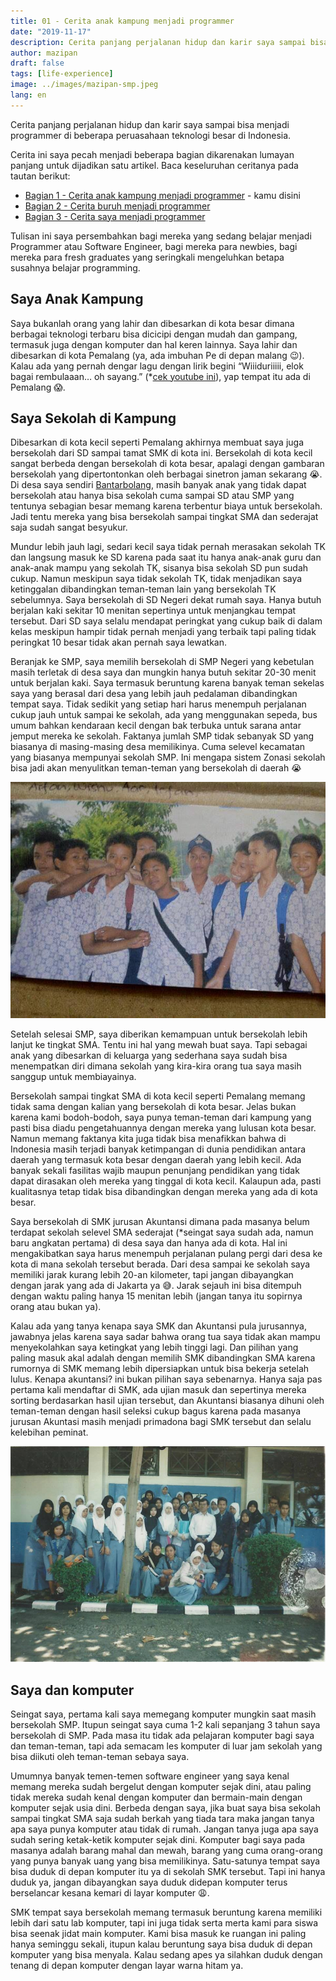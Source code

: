 ```yaml
---
title: 01 - Cerita anak kampung menjadi programmer
date: "2019-11-17"
description: Cerita panjang perjalanan hidup dan karir saya sampai bisa menjadi programmer di beberapa peruasahaan teknologi besar di Indonesia
author: mazipan
draft: false
tags: [life-experience]
image: ../images/mazipan-smp.jpeg
lang: en
---
```


Cerita panjang perjalanan hidup dan karir saya sampai bisa menjadi programmer di beberapa peruasahaan teknologi besar di Indonesia.

Cerita ini saya pecah menjadi beberapa bagian dikarenakan lumayan panjang untuk dijadikan satu artikel. Baca keseluruhan ceritanya pada tautan berikut:

- [Bagian 1 - Cerita anak kampung menjadi programmer](/cerita-anak-kampung-menjadi-programmer) - kamu disini
- [Bagian 2 - Cerita buruh menjadi programmer](/cerita-buruh-menjadi-programmer)
- [Bagian 3 - Cerita saya menjadi programmer](/cerita-saya-menjadi-programmer)

Tulisan ini saya persembahkan bagi mereka yang sedang belajar menjadi Programmer atau Software Engineer, bagi mereka para newbies, bagi mereka para fresh graduates yang seringkali mengeluhkan betapa susahnya belajar programming.

## Saya Anak Kampung

Saya bukanlah orang yang lahir dan dibesarkan di kota besar dimana berbagai teknologi terbaru bisa dicicipi dengan mudah dan gampang, termasuk juga dengan komputer dan hal keren lainnya. Saya lahir dan dibesarkan di kota Pemalang (ya, ada imbuhan Pe di depan malang 😉). Kalau ada yang pernah dengar lagu dengan lirik begini “Wiiiduriiiii, elok bagai rembulaaan… oh sayang.” (*[cek youtube ini](https://www.youtube.com/watch?v=GoTha5N0iOk)), yap tempat itu ada di Pemalang 😱.

## Saya Sekolah di Kampung

Dibesarkan di kota kecil seperti Pemalang akhirnya membuat saya juga bersekolah dari SD sampai tamat SMK di kota ini. Bersekolah di kota kecil sangat berbeda dengan bersekolah di kota besar, apalagi dengan gambaran bersekolah yang dipertontonkan oleh berbagai sinetron jaman sekarang 😭. Di desa saya sendiri [Bantarbolang](https://www.google.co.id/maps/place/Bantarbolang,+Pemalang+Regency,+Central+Java/@-7.0474348,109.3218544,12z/data=!3m1!4b1!4m5!3m4!1s0x2e6fe7c4eb6f3603:0x4027a76e352f780!8m2!3d-7.0405124!4d109.4021154), masih banyak anak yang tidak dapat bersekolah atau hanya bisa sekolah cuma sampai SD atau SMP yang tentunya sebagian besar memang karena terbentur biaya untuk bersekolah. Jadi tentu mereka yang bisa bersekolah sampai tingkat SMA dan sederajat saja sudah sangat besyukur.

Mundur lebih jauh lagi, sedari kecil saya tidak pernah merasakan sekolah TK dan langsung masuk ke SD karena pada saat itu hanya anak-anak guru dan anak-anak mampu yang sekolah TK, sisanya bisa sekolah SD pun sudah cukup. Namun meskipun saya tidak sekolah TK, tidak menjadikan saya ketinggalan dibandingkan teman-teman lain yang bersekolah TK sebelumnya. Saya bersekolah di SD Negeri dekat rumah saya. Hanya butuh berjalan kaki sekitar 10 menitan sepertinya untuk menjangkau tempat tersebut.
Dari SD saya selalu mendapat peringkat yang cukup baik di dalam kelas meskipun hampir tidak pernah menjadi yang terbaik tapi paling tidak peringkat 10 besar tidak akan pernah saya lewatkan.

Beranjak ke SMP, saya memilih bersekolah di SMP Negeri yang kebetulan masih terletak di desa saya dan mungkin hanya butuh sekitar 20-30 menit untuk berjalan kaki. Saya termasuk beruntung karena banyak teman sekelas saya yang berasal dari desa yang lebih jauh pedalaman dibandingkan tempat saya. Tidak sedikit yang setiap hari harus menempuh perjalanan cukup jauh untuk sampai ke sekolah, ada yang menggunakan sepeda, bus umum bahkan kendaraan kecil dengan bak terbuka untuk sarana antar jemput mereka ke sekolah. Faktanya jumlah SMP tidak sebanyak SD yang biasanya di masing-masing desa memilikinya. Cuma selevel kecamatan yang biasanya mempunyai sekolah SMP. Ini mengapa sistem Zonasi sekolah bisa jadi akan menyulitkan teman-teman yang bersekolah di daerah 😭

![Saya dan beberapa teman kelas di SMP](../images/mazipan-smp.jpeg)

Setelah selesai SMP, saya diberikan kemampuan untuk bersekolah lebih lanjut ke tingkat SMA. Tentu ini hal yang mewah buat saya. Tapi sebagai anak yang dibesarkan di keluarga yang sederhana saya sudah bisa menempatkan diri dimana sekolah yang kira-kira orang tua saya masih sanggup untuk membiayainya.

Bersekolah sampai tingkat SMA di kota kecil seperti Pemalang memang tidak sama dengan kalian yang bersekolah di kota besar. Jelas bukan karena kami bodoh-bodoh, saya punya teman-teman dari kampung yang pasti bisa diadu pengetahuannya dengan mereka yang lulusan kota besar. Namun memang faktanya kita juga tidak bisa menafikkan bahwa di Indonesia masih terjadi banyak ketimpangan di dunia pendidikan antara daerah yang termasuk kota besar dengan daerah yang lebih kecil. Ada banyak sekali fasilitas wajib maupun penunjang pendidikan yang tidak dapat dirasakan oleh mereka yang tinggal di kota kecil. Kalaupun ada, pasti kualitasnya tetap tidak bisa dibandingkan dengan mereka yang ada di kota besar.

Saya bersekolah di SMK jurusan Akuntansi dimana pada masanya belum terdapat sekolah selevel SMA sederajat (*seingat saya sudah ada, namun baru angkatan pertama) di desa saya dan hanya ada di kota.
Hal ini mengakibatkan saya harus menempuh perjalanan pulang pergi dari desa ke kota di mana sekolah tersebut berada. Dari desa sampai ke sekolah saya memiliki jarak kurang lebih 20-an kilometer, tapi jangan dibayangkan dengan jarak yang ada di Jakarta ya 😅. Jarak sejauh ini bisa ditempuh dengan waktu paling hanya 15 menitan lebih (jangan tanya itu sopirnya orang atau bukan ya).

Kalau ada yang tanya kenapa saya SMK dan Akuntansi pula jurusannya, jawabnya jelas karena saya sadar bahwa orang tua saya tidak akan mampu menyekolahkan saya ketingkat yang lebih tinggi lagi. Dan pilihan yang paling masuk akal adalah dengan memilih SMK dibandingkan SMA karena rumornya di SMK memang lebih dipersiapkan untuk bisa bekerja setelah lulus. Kenapa akuntansi? ini bukan pilihan saya sebenarnya. Hanya saja pas pertama kali mendaftar di SMK, ada ujian masuk dan sepertinya mereka sorting berdasarkan hasil ujian tersebut, dan Akuntansi biasanya dihuni oleh teman-teman dengan hasil seleksi cukup bagus karena pada masanya jurusan Akuntasi masih menjadi primadona bagi SMK tersebut dan selalu kelebihan peminat.

![Saya dan teman-teman sekelas di SMK](../images/mazipan-smk.jpeg)

## Saya dan komputer

Seingat saya, pertama kali saya memegang komputer mungkin saat masih bersekolah SMP. Itupun seingat saya cuma 1-2 kali sepanjang 3 tahun saya bersekolah di SMP. Pada masa itu tidak ada pelajaran komputer bagi saya dan teman-teman, tapi ada semacam les komputer di luar jam sekolah yang bisa diikuti oleh teman-teman sebaya saya.

Umumnya banyak temen-temen software engineer yang saya kenal memang mereka sudah bergelut dengan komputer sejak dini, atau paling tidak mereka sudah kenal dengan komputer dan bermain-main dengan komputer sejak usia dini. Berbeda dengan saya, jika buat saya bisa sekolah sampai tingkat SMA saja sudah berkah yang tiada tara maka jangan tanya apa saya punya komputer atau tidak di rumah. Jangan tanya juga apa saya sudah sering ketak-ketik komputer sejak dini. Komputer bagi saya pada masanya adalah barang mahal dan mewah, barang yang cuma orang-orang yang punya banyak uang yang bisa memilikinya. Satu-satunya tempat saya bisa duduk di depan komputer itu ya di sekolah SMK tersebut. Tapi ini hanya duduk ya, jangan dibayangkan saya duduk didepan komputer terus berselancar kesana kemari di layar komputer 😩.

SMK tempat saya bersekolah memang termasuk beruntung karena memiliki lebih dari satu lab komputer, tapi ini juga tidak serta merta kami para siswa bisa seenak jidat main komputer. Kami bisa masuk ke ruangan ini paling hanya seminggu sekali, itupun kalau beruntung saya bisa duduk di depan komputer yang bisa menyala. Kalau sedang apes ya silahkan duduk dengan tenang di depan komputer dengan layar warna hitam ya.